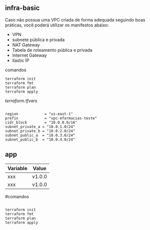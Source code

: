 ## infra-basic
Caso não possua uma VPC criada de forma adequada seguindo boas práticas, você poderá utilizar os manifestos abaixo:

- VPN
- subnete pública e privada
- NAT Gateway
- Tabela de roteamento pública e privada
- Internet Gateway
- Ilastic IP

comandos
```hcl
terraform init
terraform fmt
terraform plan
terraform apply
```
_terraform.tfvars_
```hcl

region            = "us-east-1"
prefix            = "vpc-efarmacias-teste"
cidr_block        = "10.0.0.0/16"
subnet_private_a = "10.0.1.0/24"
subnet_private_b = "10.0.2.0/24"
subnet_public_a  = "10.0.3.0/24"
subnet_public_b  = "10.0.4.0/24"
```
## app

| Variable | Value |
|------|--------|
| xxx | v1.0.0 |
| xxx | v1.0.0 |

#comandos
```hcl

terraform init
terraform fmt
terraform plan
terraform apply
```


